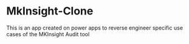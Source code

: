 # MkInsight-Clone

This is an app created on power apps to reverse engineer specific use cases of the MKInsight Audit tool
